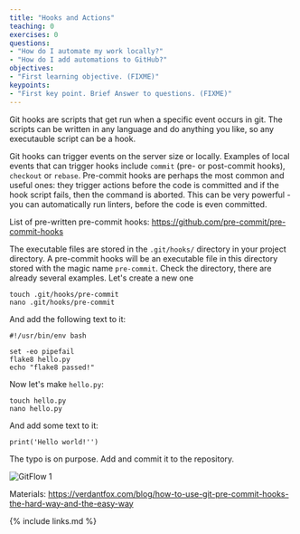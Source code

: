```yaml
---
title: "Hooks and Actions"
teaching: 0
exercises: 0
questions:
- "How do I automate my work locally?"
- "How do I add automations to GitHub?"
objectives:
- "First learning objective. (FIXME)"
keypoints:
- "First key point. Brief Answer to questions. (FIXME)"
---
```


Git hooks are scripts that get run when a specific event occurs in git. The scripts can be written in any language and do anything you like, so any executauble script can be a hook. 

Git hooks can trigger events on the server size or locally. Examples of local events that can trigger hooks include `commit` (pre- or post-commit hooks), `checkout` or `rebase`. Pre-commit hooks are perhaps the most common and useful ones: they trigger actions before the code is committed and if the hook script fails, then the command is aborted. This can be very powerful - you can automatically run linters, before the code is even committed. 

List of pre-written pre-commit hooks: https://github.com/pre-commit/pre-commit-hooks

The executable files are stored in the `.git/hooks/` directory in your project directory. A pre-commit hooks will be an executable file in this directory stored with the magic name `pre-commit`. Check the directory, there are already several examples. Let's create a new one

~~~
touch .git/hooks/pre-commit
nano .git/hooks/pre-commit
~~~

And add the following text to it:

~~~
#!/usr/bin/env bash

set -eo pipefail
flake8 hello.py
echo "flake8 passed!"
~~~

Now let's make `hello.py`:

~~~
touch hello.py
nano hello.py
~~~

And add some text to it:

~~~
print('Hello world!'')
~~~

The typo is on purpose. Add and commit it to the repository.

![GitFlow 1](../fig/47-hooks.png)

Materials: https://verdantfox.com/blog/how-to-use-git-pre-commit-hooks-the-hard-way-and-the-easy-way

{% include links.md %}
